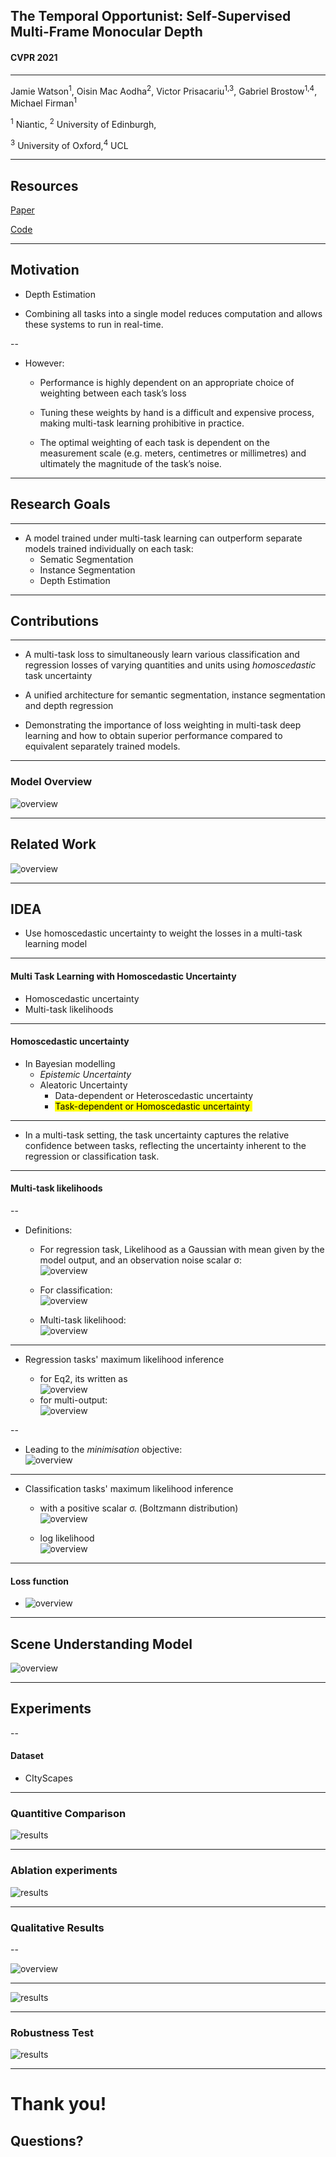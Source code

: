 
## The Temporal Opportunist: Self-Supervised Multi-Frame Monocular Depth

#### CVPR 2021

---

Jamie Watson<sup>1</sup>, Oisin Mac Aodha<sup>2</sup>, Victor Prisacariu<sup>1,3</sup>, Gabriel Brostow<sup>1,4</sup>, Michael Firman<sup>1</sup>

<sup>1</sup> Niantic, <sup>2</sup> University of Edinburgh,

<sup>3</sup> University of Oxford,<sup>4</sup> UCL

---

## Resources

[Paper](https://arxiv.org/pdf/2104.14540.pdf)

[Code](https://github.com/nianticlabs/manydepth)


---

##  Motivation

- Depth Estimation

- Combining all tasks into a single model reduces computation and allows these systems to run in real-time.

--

- However:

  * Performance is highly dependent on an appropriate choice of weighting between each task’s loss

  * Tuning these weights by hand is a difficult and expensive process, making multi-task learning prohibitive in practice.
  
  * The optimal weighting of each task is dependent on the measurement scale (e.g. meters, centimetres or millimetres) and ultimately the magnitude of the task’s noise.

---

## Research Goals

---

- A model trained under multi-task learning can outperform separate models trained individually on each task:
  * Sematic Segmentation
  * Instance Segmentation
  * Depth Estimation

---

## Contributions

---

* A  multi-task loss to simultaneously learn various classification and regression losses of varying quantities and units using *homoscedastic* task uncertainty

* A unified architecture for semantic segmentation, instance segmentation and depth regression

* Demonstrating the importance of loss weighting in multi-task deep learning and how to obtain superior performance compared to equivalent separately trained models.

---

### Model Overview

![overview](assets/network.png)<!-- .element height="100%" width="100%" -->

---

## Related Work

![overview](assets/ablation.png)<!-- .element height="80%" width="80%" -->

---

## IDEA

- Use homoscedastic uncertainty to weight the losses in a multi-task learning model

---

#### Multi Task Learning with Homoscedastic Uncertainty

- Homoscedastic uncertainty
- Multi-task likelihoods

---

#### Homoscedastic uncertainty

- In Bayesian modelling
  * *Epistemic Uncertainty*
  * Aleatoric Uncertainty
    * Data-dependent or  Heteroscedastic uncertainty
    * <mark>Task-dependent or Homoscedastic uncertainty </mark> 

---

- In a multi-task setting, the task uncertainty captures the relative confidence between tasks, reflecting the uncertainty inherent to the regression or classification task. 

---

#### Multi-task likelihoods 

--

- Definitions:
  - For regression task, Likelihood as a Gaussian with mean given by the model output, and an observation noise scalar σ:  
![overview](assets/eq2.png)<!-- .element height="65%" width="60%" -->

  - For classification:  
![overview](assets/eq3.png)<!-- .element height="70%" width="60%" -->

  - Multi-task likelihood:  
![overview](assets/eq4.png)<!-- .element height="60%" width="60%" -->

---

- Regression tasks' maximum likelihood inference

  - for Eq2, its written as  
  ![overview](assets/eq5.png)<!-- .element height="60%" width="60%" -->
  - for multi-output:  
  ![overview](assets/eq6.png)<!-- .element height="60%" width="60%" -->

--

  - Leading to the *minimisation* objective:  
    ![overview](assets/eq7.png)<!-- .element height="60%" width="60%" -->

---

- Classification tasks' maximum likelihood inference

  - with a positive scalar σ. (Boltzmann distribution)  
![overview](assets/eq8.png)<!-- .element height="70%" width="60%" -->

  - log likelihood  
![overview](assets/eq9.png)<!-- .element height="25%" width="225%" -->

---

#### Loss function
- ![overview](assets/eq10.png)<!-- .element height="100%" width="100%" -->

---

## Scene Understanding Model

![overview](assets/instance_seg.png)<!-- .element height="10%" width="100%" -->

---

## Experiments

--

#### Dataset

- CItyScapes

---

### Quantitive Comparison

![results](assets/comparison.png)<!-- .element height="100%" width="100%" -->

---

### Ablation experiments

![results](assets/comparison_1.png)<!-- .element height="100%" width="100%" -->

---

### Qualitative Results

--

![overview](assets/occlusion.png)<!-- .element height="80%" width="80%" -->

---

![results](assets/results.png)<!-- .element height="90%" width="90%" -->

---

### Robustness Test

![results](assets/robustness.png)<!-- .element height="90%" width="90%" -->

---

# Thank you! 

## Questions?
